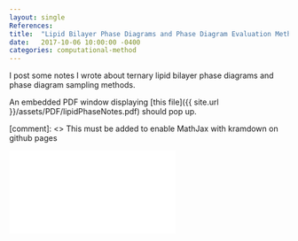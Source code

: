 ```yaml
---
layout: single
References:
title:  "Lipid Bilayer Phase Diagrams and Phase Diagram Evaluation Methods"
date:   2017-10-06 10:00:00 -0400
categories: computational-method
---
```


I post some notes I wrote about ternary lipid bilayer phase diagrams and phase diagram sampling methods.

An embedded PDF window displaying [this file]({{ site.url }}/assets/PDF/lipidPhaseNotes.pdf) should pop up.

[comment]: <> This must be added to enable MathJax with kramdown on github pages
<script type="text/javascript" async
  src="https://cdn.mathjax.org/mathjax/latest/MathJax.js?config=TeX-MML-AM_CHTML">
</script>

<embed src="{{ site.url }}/assets/PDF/lipidPhaseNotes.pdf" type="application/pdf" />